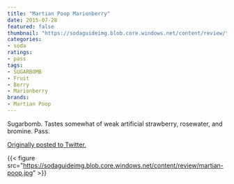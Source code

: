 ```yaml
---
title: "Martian Poop Marionberry"
date: 2015-07-28
featured: false
thumbnail: "https://sodaguideimg.blob.core.windows.net/content/review/thumbs/martian-poop.jpg"
categories:
- soda
ratings:
- pass
tags:
- SUGARBOMB
- Fruit
- Berry
- Marionberry
brands:
- Martian Poop
---
```


Sugarbomb. Tastes somewhat of weak artificial strawberry, rosewater, and bromine. Pass.

[Originally posted to Twitter.](https://twitter.com/Cavorter/status/626151429632167936)

{{< figure src="https://sodaguideimg.blob.core.windows.net/content/review/martian-poop.jpg" >}}

